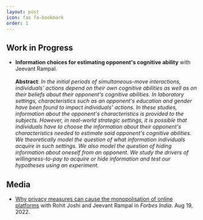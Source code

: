 ```yaml
---
layout: post
icon: fas fa-bookmark
order: 1
---
```


## Work in Progress

- **Information choices for estimating opponent's cognitive ability** with Jeevant Rampal. <br><br>
  **Abstract**: _In the initial periods of simultaneous-move interactions, individuals' actions depend on their own cognitive abilities as well as on their beliefs about their opponent's cognitive abilities. In laboratory settings, characteristics such as an opponent's education and gender have been found to impact individuals' actions. In these studies, information about the opponent's characteristics is provided to the subjects. However, in real-world strategic settings, it is possible that individuals have to choose the information about their opponent's characteristics needed to estimate said opponent's cognitive abilities. We theoretically model the question of what information individuals acquire in such settings. We also model the question of hiding information about oneself from an opponent. We study the drivers of willingness-to-pay to acquire or hide information and test our hypotheses using an experiment._

## Media

- [Why privacy measures can cause the monopolisation of online platforms](https://www.forbesindia.com/article/iim-ahmedabad/why-privacy-measures-can-cause-the-monopolisation-of-online-platforms/79109/1) with Rohit Joshi and Jeevant Rampal in _Forbes India_. Aug 19, 2022.
